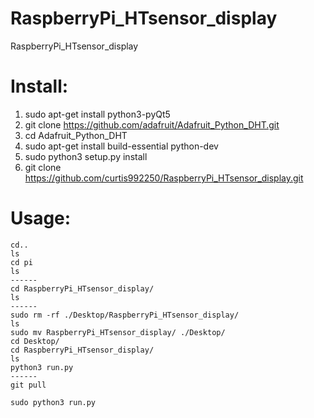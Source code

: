 # RaspberryPi_HTsensor_display
RaspberryPi_HTsensor_display

# Install:
1. sudo apt-get install python3-pyQt5
2. git clone https://github.com/adafruit/Adafruit_Python_DHT.git
3. cd Adafruit_Python_DHT
4. sudo apt-get install build-essential python-dev
5. sudo python3 setup.py install
6. git clone https://github.com/curtis992250/RaspberryPi_HTsensor_display.git

# Usage:
```
cd..
ls
cd pi
ls
------
cd RaspberryPi_HTsensor_display/
ls
------
sudo rm -rf ./Desktop/RaspberryPi_HTsensor_display/
ls
sudo mv RaspberryPi_HTsensor_display/ ./Desktop/
cd Desktop/
cd RaspberryPi_HTsensor_display/
ls
python3 run.py
------
git pull

sudo python3 run.py
```

